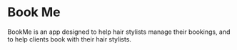 # Book Me

BookMe is an app designed to help hair stylists manage their bookings, and to help clients book with their hair stylists.
